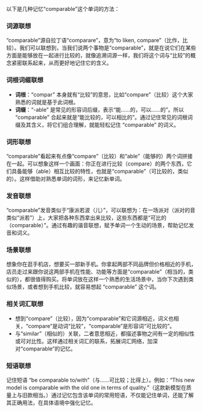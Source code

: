 以下是几种记忆“comparable”这个单词的方法：

### 词源联想
“comparable”源自拉丁语“comparare”，意为“to liken, compare”（比作，比较）。我们可以联想到，当我们说两个事物是“comparable”，就是在说它们在某些方面是能够放在一起进行比较的，就像追溯词源一样，我们将这个词与“比较”的概念紧密联系起来，从而更好地记住它的含义。

### 词根词缀联想
 - **词根**：“compar” 本身就有“比较”的意思，比如“compare”（比较）这个大家熟悉的词就是基于此词根。
 - **词缀**：“-able” 是常见的形容词后缀，表示“能……的，可以……的”。所以 “comparable” 合起来就是“能比较的，可以相比的”。通过记住常见的词根词缀及其含义，将它们组合理解，就能轻松记住 “comparable” 的词义。

### 词形联想
“comparable”看起来有点像“compare”（比较）和“able”（能够的）两个词拼接在一起。可以想象这样一个画面：你正在进行比较（compare）的两个东西，它们具备能够（able）相互比较的特性，也就是“comparable”（可比较的，类似的）。这样借助对熟悉单词的词形，来记忆新单词。

### 发音联想
“comparable”发音类似于“康派若波（儿）”，可以联想为：在一场派对（派对的音类似“派若”）上，大家把各种东西拿出来比较，这些东西都是“可比的（comparable）”。通过有趣的谐音联想，赋予单词一个生动的场景，帮助记忆发音和词义。

### 场景联想
想象你在逛手机店，想要买一部新手机。你拿起两部不同品牌但价格相近的手机，店员走过来跟你说这两部手机在性能、功能等方面是“comparable”（相当的，类似的），都很值得购买。将单词放在这样一个熟悉的生活场景中，当你下次遇到类似场景，或者想到手机比较，就容易想起 “comparable” 这个词。

### 相关词汇联想
 - 想到“compare”（比较），因为“comparable”和它词源相近，词义也相关，“compare”是动词“比较”，“comparable”是形容词“可比较的”。
 - 与“similar”（相似的）关联，二者意思相近，都描述事物之间有一定的相似性或可对比性。这样通过相关词汇的联系，拓展词汇网络，加深对“comparable”的记忆。

### 短语联想
记住短语 “be comparable to/with”（与……可比较；比得上）。例如：“This new model is comparable with the old one in terms of quality.”（这款新模型在质量上与旧款相当。）通过记忆包含该单词的常用短语，不仅能记住单词，还能了解其正确用法，在具体语境中强化记忆。 